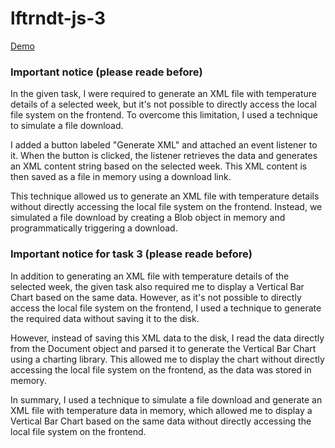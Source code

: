 # lftrndt-js-3

[Demo](https://jenkasia.github.io/lftrndt-js-3/)

### Important notice (please reade before)

In the given task, I were required to generate an XML file with temperature details of a selected week, but it's not possible to directly access the local file system on the frontend. To overcome this limitation, I used a technique to simulate a file download.

I added a button labeled "Generate XML" and attached an event listener to it. When the button is clicked, the listener retrieves the data and generates an XML content string based on the selected week. This XML content is then saved as a file in memory using a download link.

This technique allowed us to generate an XML file with temperature details without directly accessing the local file system on the frontend. Instead, we simulated a file download by creating a Blob object in memory and programmatically triggering a download.

### Important notice for task 3 (please reade before)

In addition to generating an XML file with temperature details of the selected week, the given task also required me to display a Vertical Bar Chart based on the same data. However, as it's not possible to directly access the local file system on the frontend, I used a technique to generate the required data without saving it to the disk.

However, instead of saving this XML data to the disk, I read the data directly from the Document object and parsed it to generate the Vertical Bar Chart using a charting library. This allowed me to display the chart without directly accessing the local file system on the frontend, as the data was stored in memory.

In summary, I used a technique to simulate a file download and generate an XML file with temperature data in memory, which allowed me to display a Vertical Bar Chart based on the same data without directly accessing the local file system on the frontend.
